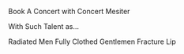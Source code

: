 Book A Concert with Concert Mesiter

With Such Talent as...

Radiated Men
Fully Clothed Gentlemen
Fracture Lip
